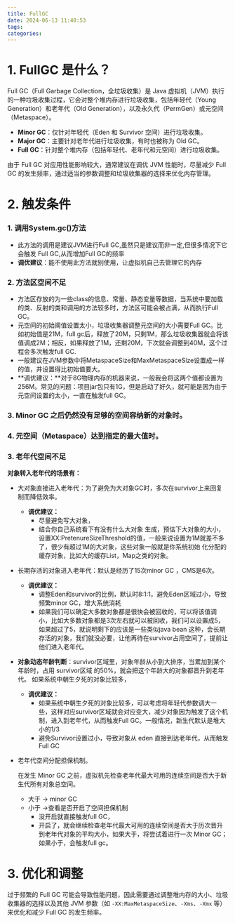 ```yaml
---
title: FullGC
date: 2024-06-13 11:40:53
tags:
categories:
---
```


# 1. FullGC 是什么？

Full GC（Full Garbage Collection，全垃圾收集）是 Java 虚拟机（JVM）执行的一种垃圾收集过程，它会对整个堆内存进行垃圾收集，包括年轻代（Young Generation）和老年代（Old Generation），以及永久代（PermGen）或元空间（Metaspace）。

- **Minor GC**：仅针对年轻代（Eden 和 Survivor 空间）进行垃圾收集。
- **Major GC**：主要针对老年代进行垃圾收集，有时也被称为 Old GC。
- **Full GC**：针对整个堆内存（包括年轻代、老年代和元空间）进行垃圾收集。

由于 Full GC 对应用性能影响较大，通常建议在调优 JVM 性能时，尽量减少 Full GC 的发生频率，通过适当的参数调整和垃圾收集器的选择来优化内存管理。

# 2. **触发条件**

### 1. 调用System.gc()方法

- 此方法的调用是建议JVM进行Full GC,虽然只是建议而非一定,但很多情况下它会触发 Full GC,从而增加Full GC的频率
- **调优建议**：能不使用此方法就别使用，让虚拟机自己去管理它的内存

### 2. 方法区空间不足 

- 方法区存放的为一些class的信息、常量、静态变量等数据，当系统中要加载的类、反射的类和调用的方法较多时，方法区可能会被占满，从而执行Full GC。
- 元空间的初始阈值设置太小，垃圾收集器调整元空间的大小需要Full GC。比如初始值是21M，full gc后，释放了20M，只剩1M，那么垃圾收集器就会将该值调成2M；相反，如果释放了1M，还剩20M，下次就会调整到40M，这个过程会多次触发full GC.
- 一般建议在JVM参数中将MetaspaceSize和MaxMetaspaceSize设置成一样的值，并设置得比初始值要大。
- **调优建议：**对于8G物理内存的机器来说，一般我会将这两个值都设置为256M。常见的问题：项目jar包只有1G，但是启动了好久，就可能是因为由于元空间设置的太小，一直在触发full GC。

### 3. Minor GC 之后仍然没有足够的空间容纳新的对象时。

### 4. 元空间（Metaspace）达到指定的最大值时。

### 3. 老年代空间不足

**对象转入老年代的场景有：**

- 大对象直接进入老年代：为了避免为大对象GC时，多次在survivor上来回复制而降低效率。

  - **调优建议：**
    - 尽量避免写大对象，
    - 结合你自己系统看下有没有什么大对象 生成，预估下大对象的大小，设置XX:PretenureSizeThreshold的值，一般来说设置为1M就差不多了，很少有超过1M的大对象，这些对象一般就是你系统初始 化分配的缓存对象，比如大的缓存List，Map之类的对象。

- 长期存活的对象进入老年代：默认是经历了15次minor GC ，CMS是6次。

  - **调优建议：**
    - 调整Eden和survivor的比例，默认时8:1:1，避免Eden区域过小，导致频繁minor GC，增大系统消耗
    - 如果我们可以确定大多数对象都是很快会被回收的，可以将该值调小，比如大多数对象都是3次左右就可以被回收，我们可以设置成5，如果超过了5，就说明剩下的应该是一些类似java bean 这种，会长期存活的对象，我们就没必要，让他再待在survivor占用空间了，提前让他们进入老年代。

- **对象动态年龄判断**：survivor区域里，对象年龄从小到大排序，当累加到某个年龄时，占用 survivor区域 的50%，就会把这个年龄大的对象都晋升到老年代。 如果系统中朝生夕死的对象比较多，

  - **调优建议：**
    - 如果系统中朝生夕死的对象比较多，可以考虑将年轻代参数调大一些，这样对应survivor区域就会对应变大，减少对象因为触发了这个机制，进入到老年代，从而触发Full GC。一般情况，新生代默认是堆大小的1/3
    - 避免Survivor设置过小，导致对象从 eden 直接到达老年代，从而触发Full GC

- 老年代空间分配担保机制。 

  在发生 Minor GC 之前，虚拟机先检查老年代最大可用的连续空间是否大于新生代所有对象总空间。

  - 大于 -> minor GC
  - 小于 ->查看是否开启了空间担保机制
    - 没开启就直接触发full GC，
    - 开启了，就会继续检查老年代最大可用的连续空间是否大于历次晋升到老年代对象的平均大小，如果大于，将尝试着进行一次 Minor GC；如果小于，会触发full gc。

# 3. 优化和调整

过于频繁的 Full GC 可能会导致性能问题，因此需要通过调整堆内存的大小、垃圾收集器的选择以及其他 JVM 参数（如 `-XX:MaxMetaspaceSize`、`-Xms`、`-Xmx` 等）来优化和减少 Full GC 的发生频率。
